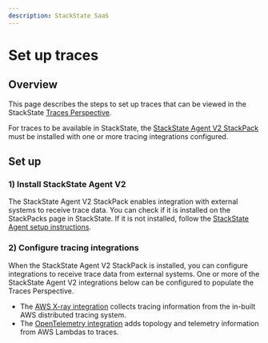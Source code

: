```yaml
---
description: StackState SaaS
---
```


# Set up traces

## Overview

This page describes the steps to set up traces that can be viewed in the StackState [Traces Perspective](../../use/stackstate-ui/perspectives/traces-perspective.md).

For traces to be available in StackState, the [StackState Agent V2 StackPack](../../stackpacks/integrations/agent.md) must be installed with one or more tracing integrations configured.

## Set up

### 1\) Install StackState Agent V2

The StackState Agent V2 StackPack enables integration with external systems to receive trace data. You can check if it is installed on the StackPacks page in StackState. If it is not installed, follow the [StackState Agent setup instructions](../../setup/agent/about-stackstate-agent.md).

### 2\) Configure tracing integrations

When the StackState Agent V2 StackPack is installed, you can configure integrations to receive trace data from external systems. One or more of the StackState Agent V2 integrations below can be configured to populate the Traces Perspective.

* The [AWS X-ray integration](../../stackpacks/integrations/aws/aws-x-ray.md) collects tracing information from the in-built AWS distributed tracing system.
* The [OpenTelemetry integration](../../stackpacks/integrations/aws/opentelemetry-nodejs.md) adds topology and telemetry information from AWS Lambdas to traces.

